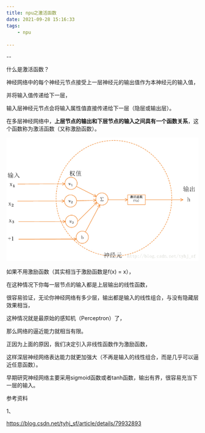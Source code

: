 ```yaml
---
title: npu之激活函数
date: 2021-09-28 15:16:33
tags:
	- npu

---
```


--

什么是激活函数？

神经网络中的每个神经元节点接受上一层神经元的输出值作为本神经元的输入值，

并将输入值传递给下一层，

输入层神经元节点会将输入属性值直接传递给下一层（隐层或输出层）。

在多层神经网络中，**上层节点的输出和下层节点的输入之间具有一个函数关系**，这个函数称为激活函数（又称激励函数）。



![这里写图片描述](../images/random_name/20170107175151314)



如果不用激励函数（其实相当于激励函数是f(x) = x），

在这种情况下你每一层节点的输入都是上层输出的线性函数，

很容易验证，无论你神经网络有多少层，输出都是输入的线性组合，与没有隐藏层效果相当，

这种情况就是最原始的感知机（Perceptron）了，

那么网络的逼近能力就相当有限。

正因为上面的原因，我们决定引入非线性函数作为激励函数，

这样深层神经网络表达能力就更加强大（不再是输入的线性组合，而是几乎可以逼近任意函数）。

早期研究神经网络主要采用sigmoid函数或者tanh函数，输出有界，很容易充当下一层的输入。



参考资料

1、

https://blog.csdn.net/tyhj_sf/article/details/79932893